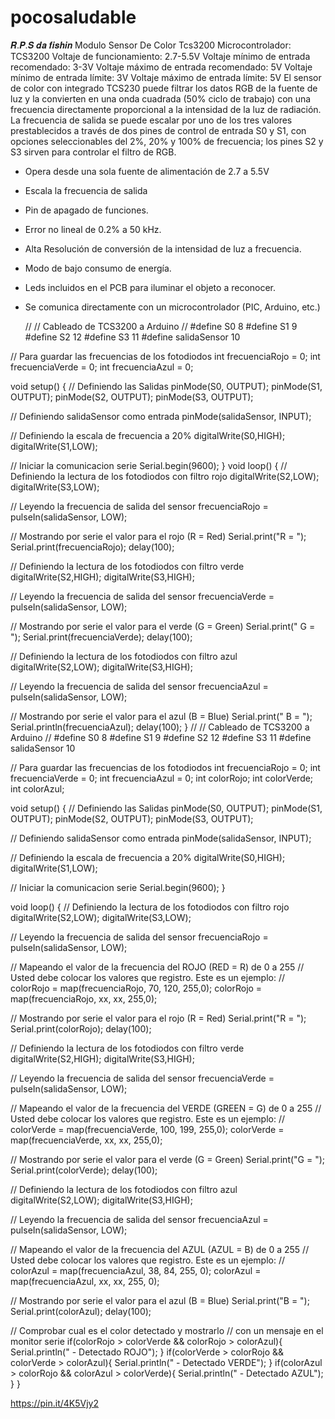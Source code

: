 # pocosaludable
𝑹.𝑷.𝑺 𝒅𝒂 𝒇𝒊𝒔𝒉𝒊𝒏
Modulo Sensor De Color Tcs3200
Microcontrolador: TCS3200
Voltaje de funcionamiento: 2.7-5.5V
Voltaje mínimo de entrada recomendado: 3-3V
Voltaje máximo de entrada recomendado: 5V
Voltaje mínimo de entrada límite: 3V
Voltaje máximo de entrada límite: 5V
El sensor de color con integrado TCS230 puede filtrar los datos RGB de la fuente de luz y la convierten en una onda cuadrada (50% ciclo de trabajo) con una frecuencia directamente proporcional a la intensidad de la luz de radiación. La frecuencia de salida se puede escalar por uno de los tres valores prestablecidos a través de dos pines de control de entrada S0 y S1, con opciones seleccionables del 2%, 20% y 100% de frecuencia; los pines S2 y S3 sirven para controlar el filtro de RGB.
- Opera desde una sola fuente de alimentación de 2.7 a 5.5V
- Escala la frecuencia de salida
- Pin de apagado de funciones.
- Error no lineal de 0.2% a 50 kHz.
- Alta Resolución de conversión de la intensidad de luz a frecuencia.
- Modo de bajo consumo de energía.
- Leds incluidos en el PCB para iluminar el objeto a reconocer.
- Se comunica directamente con un microcontrolador (PIC, Arduino, etc.)

  //
// Cableado de TCS3200 a Arduino
//
#define S0 8
#define S1 9
#define S2 12
#define S3 11
#define salidaSensor 10

// Para guardar las frecuencias de los fotodiodos
int frecuenciaRojo = 0;
int frecuenciaVerde = 0;
int frecuenciaAzul = 0;

void setup() {
  // Definiendo las Salidas
  pinMode(S0, OUTPUT);
  pinMode(S1, OUTPUT);
  pinMode(S2, OUTPUT);
  pinMode(S3, OUTPUT);
  
  // Definiendo salidaSensor como entrada
  pinMode(salidaSensor, INPUT);
  
  // Definiendo la escala de frecuencia a 20%
  digitalWrite(S0,HIGH);
  digitalWrite(S1,LOW);
  
   // Iniciar la comunicacion serie 
  Serial.begin(9600);
}
void loop() {
  // Definiendo la lectura de los fotodiodos con filtro rojo
  digitalWrite(S2,LOW);
  digitalWrite(S3,LOW);
  
  // Leyendo la frecuencia de salida del sensor
  frecuenciaRojo = pulseIn(salidaSensor, LOW);
  
  // Mostrando por serie el valor para el rojo (R = Red)
  Serial.print("R = ");
  Serial.print(frecuenciaRojo);
  delay(100);
  
  // Definiendo la lectura de los fotodiodos con filtro verde
  digitalWrite(S2,HIGH);
  digitalWrite(S3,HIGH);
  
  // Leyendo la frecuencia de salida del sensor
  frecuenciaVerde = pulseIn(salidaSensor, LOW);
  
  // Mostrando por serie el valor para el verde (G = Green)
  Serial.print(" G = ");
  Serial.print(frecuenciaVerde);
  delay(100);
 
  // Definiendo la lectura de los fotodiodos con filtro azul
  digitalWrite(S2,LOW);
  digitalWrite(S3,HIGH);
  
  // Leyendo la frecuencia de salida del sensor
  frecuenciaAzul = pulseIn(salidaSensor, LOW);
  
  // Mostrando por serie el valor para el azul (B = Blue)
  Serial.print(" B = ");
  Serial.println(frecuenciaAzul);
  delay(100);
}
//
// Cableado de TCS3200 a Arduino
//
#define S0 8
#define S1 9
#define S2 12
#define S3 11
#define salidaSensor 10

// Para guardar las frecuencias de los fotodiodos
int frecuenciaRojo = 0;
int frecuenciaVerde = 0;
int frecuenciaAzul = 0;
int colorRojo;
int colorVerde;
int colorAzul;

void setup() {
  // Definiendo las Salidas
  pinMode(S0, OUTPUT);
  pinMode(S1, OUTPUT);
  pinMode(S2, OUTPUT);
  pinMode(S3, OUTPUT);
  
  // Definiendo salidaSensor como entrada
  pinMode(salidaSensor, INPUT);
  
  // Definiendo la escala de frecuencia a 20%
  digitalWrite(S0,HIGH);
  digitalWrite(S1,LOW);
  
   // Iniciar la comunicacion serie 
  Serial.begin(9600);
}

void loop() {
  // Definiendo la lectura de los fotodiodos con filtro rojo
  digitalWrite(S2,LOW);
  digitalWrite(S3,LOW);
  
  // Leyendo la frecuencia de salida del sensor
  frecuenciaRojo = pulseIn(salidaSensor, LOW);

  // Mapeando el valor de la frecuencia del ROJO (RED = R) de 0 a 255
  // Usted debe colocar los valores que registro. Este es un ejemplo: 
  // colorRojo = map(frecuenciaRojo, 70, 120, 255,0);
  colorRojo = map(frecuenciaRojo, xx, xx, 255,0);
  
  // Mostrando por serie el valor para el rojo (R = Red)
  Serial.print("R = ");
  Serial.print(colorRojo);
  delay(100);
  
  // Definiendo la lectura de los fotodiodos con filtro verde
  digitalWrite(S2,HIGH);
  digitalWrite(S3,HIGH);
  
  // Leyendo la frecuencia de salida del sensor
  frecuenciaVerde = pulseIn(salidaSensor, LOW);

  // Mapeando el valor de la frecuencia del VERDE (GREEN = G) de 0 a 255
  // Usted debe colocar los valores que registro. Este es un ejemplo: 
  // colorVerde = map(frecuenciaVerde, 100, 199, 255,0);
  colorVerde = map(frecuenciaVerde, xx, xx, 255,0);

  // Mostrando por serie el valor para el verde (G = Green)
  Serial.print("G = ");
  Serial.print(colorVerde);
  delay(100);
 
  // Definiendo la lectura de los fotodiodos con filtro azul
  digitalWrite(S2,LOW);
  digitalWrite(S3,HIGH);
  
  // Leyendo la frecuencia de salida del sensor
  frecuenciaAzul = pulseIn(salidaSensor, LOW);

  // Mapeando el valor de la frecuencia del AZUL (AZUL = B) de 0 a 255
  // Usted debe colocar los valores que registro. Este es un ejemplo: 
  // colorAzul = map(frecuenciaAzul, 38, 84, 255, 0);
  colorAzul = map(frecuenciaAzul, xx, xx, 255, 0);
  
  // Mostrando por serie el valor para el azul (B = Blue)
  Serial.print("B = ");
  Serial.print(colorAzul);
  delay(100);

  // Comprobar cual es el color detectado y mostrarlo
  // con un mensaje en el monitor serie
  if(colorRojo > colorVerde && colorRojo > colorAzul){
      Serial.println(" - Detectado ROJO");
  }
  if(colorVerde > colorRojo && colorVerde > colorAzul){
    Serial.println(" - Detectado VERDE");
  }
  if(colorAzul > colorRojo && colorAzul > colorVerde){
    Serial.println(" - Detectado AZUL");
  }
}

https://pin.it/4K5Vjy2